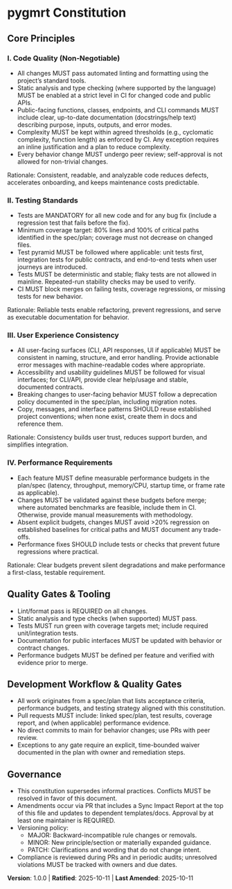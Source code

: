 <!--
Sync Impact Report

- Version change: unspecified → 1.0.0
- Modified principles: Template placeholders → Concrete principles
- Added sections: "Quality Gates & Tooling", "Development Workflow & Quality Gates"
- Removed sections: Reduced principle placeholders to four concrete principles
- Templates requiring updates:
	- ✅ .specify/templates/plan-template.md (Constitution Check gates added)
	- ✅ .specify/templates/spec-template.md (Non-functional requirements prompts added)
	- ✅ .specify/templates/tasks-template.md (Tests marked mandatory; cross-cutting tasks updated)
- Follow-up TODOs:
	- None (Ratified date set to 2025-10-11)
-->

# pygmrt Constitution

## Core Principles

### I. Code Quality (Non‑Negotiable)

- All changes MUST pass automated linting and formatting using the project’s standard tools.
- Static analysis and type checking (where supported by the language) MUST be enabled at a strict level
	in CI for changed code and public APIs.
- Public-facing functions, classes, endpoints, and CLI commands MUST include clear, up-to-date
	documentation (docstrings/help text) describing purpose, inputs, outputs, and error modes.
- Complexity MUST be kept within agreed thresholds (e.g., cyclomatic complexity, function length) as
	enforced by CI. Any exception requires an inline justification and a plan to reduce complexity.
- Every behavior change MUST undergo peer review; self-approval is not allowed for non-trivial changes.

Rationale: Consistent, readable, and analyzable code reduces defects, accelerates onboarding, and
keeps maintenance costs predictable.

### II. Testing Standards

- Tests are MANDATORY for all new code and for any bug fix (include a regression test that fails before
	the fix).
- Minimum coverage target: 80% lines and 100% of critical paths identified in the spec/plan; coverage
	must not decrease on changed files.
- Test pyramid MUST be followed where applicable: unit tests first, integration tests for public
	contracts, and end-to-end tests when user journeys are introduced.
- Tests MUST be deterministic and stable; flaky tests are not allowed in mainline. Repeated-run
	stability checks may be used to verify.
- CI MUST block merges on failing tests, coverage regressions, or missing tests for new behavior.

Rationale: Reliable tests enable refactoring, prevent regressions, and serve as executable
documentation for behavior.

### III. User Experience Consistency

- All user-facing surfaces (CLI, API responses, UI if applicable) MUST be consistent in naming,
	structure, and error handling. Provide actionable error messages with machine-readable codes where
	appropriate.
- Accessibility and usability guidelines MUST be followed for visual interfaces; for CLI/API, provide
	clear help/usage and stable, documented contracts.
- Breaking changes to user-facing behavior MUST follow a deprecation policy documented in the
	spec/plan, including migration notes.
- Copy, messages, and interface patterns SHOULD reuse established project conventions; when none exist,
	create them in docs and reference them.

Rationale: Consistency builds user trust, reduces support burden, and simplifies integration.

### IV. Performance Requirements

- Each feature MUST define measurable performance budgets in the plan/spec (latency, throughput,
	memory/CPU, startup time, or frame rate as applicable).
- Changes MUST be validated against these budgets before merge; where automated benchmarks are
	feasible, include them in CI. Otherwise, provide manual measurements with methodology.
- Absent explicit budgets, changes MUST avoid >20% regression on established baselines for critical
	paths and MUST document any trade-offs.
- Performance fixes SHOULD include tests or checks that prevent future regressions where practical.

Rationale: Clear budgets prevent silent degradations and make performance a first-class, testable
requirement.

## Quality Gates & Tooling

- Lint/format pass is REQUIRED on all changes.
- Static analysis and type checks (when supported) MUST pass.
- Tests MUST run green with coverage targets met; include required unit/integration tests.
- Documentation for public interfaces MUST be updated with behavior or contract changes.
- Performance budgets MUST be defined per feature and verified with evidence prior to merge.

## Development Workflow & Quality Gates

- All work originates from a spec/plan that lists acceptance criteria, performance budgets, and testing
	strategy aligned with this constitution.
- Pull requests MUST include: linked spec/plan, test results, coverage report, and (when applicable)
	performance evidence.
- No direct commits to main for behavior changes; use PRs with peer review.
- Exceptions to any gate require an explicit, time-bounded waiver documented in the plan with owner and
	remediation steps.

## Governance

- This constitution supersedes informal practices. Conflicts MUST be resolved in favor of this
	document.
- Amendments occur via PR that includes a Sync Impact Report at the top of this file and updates to
	dependent templates/docs. Approval by at least one maintainer is REQUIRED.
- Versioning policy:
	- MAJOR: Backward-incompatible rule changes or removals.
	- MINOR: New principle/section or materially expanded guidance.
	- PATCH: Clarifications and wording that do not change intent.
- Compliance is reviewed during PRs and in periodic audits; unresolved violations MUST be tracked with
	owners and due dates.

**Version**: 1.0.0 | **Ratified**: 2025-10-11 | **Last Amended**: 2025-10-11